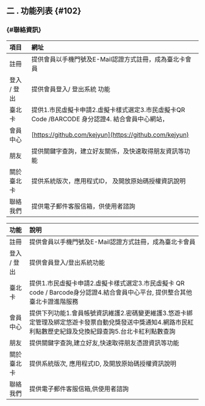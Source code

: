 ## **二 . 功能列表** {#102}

###  {#聯絡資訊}

| 項目 | 網址 |
| :--- | :--- |
| 註冊 | 提供會員以手機門號及E-Mail認證方式註冊，成為臺北卡會員 |
| 登入 / 登出 | 提供會員登入/ 登出系統 功能 |
| 臺北卡 | 提供1.市民虛擬卡申請2.虛擬卡樣式選定3.市民虛擬卡QR Code /BARCODE 身分認證4. 結合會員中心網站， |
| 會員中心 | [https://github.com/kejyun](https://github.com/kejyun) |
| 朋友 | 提供關鍵字查詢，建立好友關係，及快速取得朋友資訊等功能 |
| 關於臺北卡 | 提供系統版次，應用程式ID， 及開放原始碼授權資訊說明 |
| 聯絡我們 | 提供電子郵件客服信箱，供使用者諮詢 |

| 功能 | 說明 |
| :--- | :--- |
| 註冊 | 提供會員以手機門號及E-Mail認證方式註冊，成為臺北卡會員 |
| 登入  /   登出 | 提供會員登入/登出系統功能 |
| 臺北卡 | 提供1.市民虛擬卡申請2.虛擬卡樣式選定3.市民虛擬卡 QR code / Barcode身分認證4.結合會員中心平台, 提供整合其他臺北卡證進階服務 |
| 會員中心 | 提供下列功能1.會員帳號資訊維護2.密碼變更維護3.悠遊卡綁定管理及綁定悠遊卡發票自動兌獎發送中獎通知4.網路市民紅利點數歷史紀錄及兌換紀錄查詢5.台北卡紅利點數查詢 |
| 朋友 | 提供關鍵字查詢,建立好友,快速取得朋友憑證資訊等功能 |
| 關於臺北卡 | 提供系統版次, 應用程式ID, 及開放原始碼授權資訊說明 |
| 聯絡我們 | 提供電子郵件客服信箱,供使用者諮詢 |



